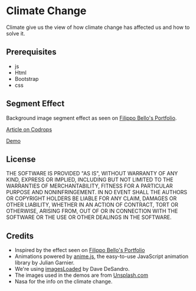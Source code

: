 # Climate Change
Climate give us the view of how climate change has affected us and how to solve it.

## Prerequisites
* js
* Html
* Bootstrap
* css

## Segment Effect

Background image segment effect as seen on [Filippo Bello's Portfolio](http://www.filippobello.com/portfolio).

[Article on Codrops](http://tympanus.net/codrops/?p=28039)

[Demo](http://tympanus.net/Development/SegmentEffect/)

## License

THE SOFTWARE IS PROVIDED "AS IS", WITHOUT WARRANTY OF ANY KIND, EXPRESS OR
IMPLIED, INCLUDING BUT NOT LIMITED TO THE WARRANTIES OF MERCHANTABILITY,
FITNESS FOR A PARTICULAR PURPOSE AND NONINFRINGEMENT. IN NO EVENT SHALL THE
AUTHORS OR COPYRIGHT HOLDERS BE LIABLE FOR ANY CLAIM, DAMAGES OR OTHER
LIABILITY, WHETHER IN AN ACTION OF CONTRACT, TORT OR OTHERWISE, ARISING FROM,
OUT OF OR IN CONNECTION WITH THE SOFTWARE OR THE USE OR OTHER DEALINGS IN THE
SOFTWARE.

## Credits

*   Inspired by the effect seen on [Filippo Bello's Portfolio](http://www.filippobello.com/portfolio)
*   Animations powered by [anime.js](http://anime-js.com/), the easy-to-use JavaScript animation library by Julian Garnier.
*   We're using [imagesLoaded](http://imagesloaded.desandro.com/) by Dave DeSandro.
*   The images used in the demos are from [Unsplash.com](https://unsplash.com/)
*   Nasa for the info on the climate change.







